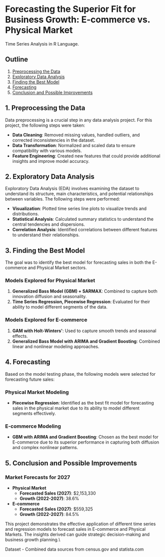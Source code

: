 # Forecasting the Superior Fit for Business Growth: E-commerce vs. Physical Market
Time Series Analysis in R Language.

## Outline
1. [Preprocessing the Data](#1-preprocessing-the-data)
2. [Exploratory Data Analysis](#2-exploratory-data-analysis)
3. [Finding the Best Model](#3-finding-the-best-model)
4. [Forecasting](#4-forecasting)
5. [Conclusion and Possible Improvements](#5-conclusion-and-possible-improvements)

## 1. Preprocessing the Data
Data preprocessing is a crucial step in any data analysis project. For this project, the following steps were taken:
- **Data Cleaning**: Removed missing values, handled outliers, and corrected inconsistencies in the dataset.
- **Data Transformation**: Normalized and scaled data to ensure compatibility with various models.
- **Feature Engineering**: Created new features that could provide additional insights and improve model accuracy.

## 2. Exploratory Data Analysis
Exploratory Data Analysis (EDA) involves examining the dataset to understand its structure, main characteristics, and potential relationships between variables. The following steps were performed:
- **Visualization**: Plotted time series line plots to visualize trends and distributions.
- **Statistical Analysis**: Calculated summary statistics to understand the central tendencies and dispersions.
- **Correlation Analysis**: Identified correlations between different features to understand their relationships.

## 3. Finding the Best Model
The goal was to identify the best model for forecasting sales in both the E-commerce and Physical Market sectors.

### Models Explored for Physical Market
1. **Generalized Bass Model (GBM) + SARMAX**: Combined to capture both innovation diffusion and seasonality.
2. **Time Series Regression, Piecewise Regression**: Evaluated for their ability to model different segments of the data.

### Models Explored for E-commerce
1. **GAM with Holt-Winters'**: Used to capture smooth trends and seasonal effects.
2. **Generalized Bass Model with ARIMA and Gradient Boosting**: Combined linear and nonlinear modeling approaches.

## 4. Forecasting
Based on the model testing phase, the following models were selected for forecasting future sales:

### Physical Market Modeling
- **Piecewise Regression**: Identified as the best fit model for forecasting sales in the physical market due to its ability to model different segments effectively.

### E-commerce Modeling
- **GBM with ARIMA and Gradient Boosting**: Chosen as the best model for E-commerce due to its superior performance in capturing both diffusion and complex nonlinear patterns.

## 5. Conclusion and Possible Improvements

### Market Forecasts for 2027
- **Physical Market**
  - **Forecasted Sales (2027)**: $2,153,330
  - **Growth (2022-2027)**: 38.6%
- **E-commerce**
  - **Forecasted Sales (2027)**: $559,325
  - **Growth (2022-2027)**: 84.5%

This project demonstrates the effective application of different time series and regression models to forecast sales in E-commerce and Physical Markets. The insights derived can guide strategic decision-making and business growth planning.\

Dataset - Combined data sources from census.gov and statista.com
